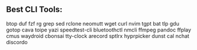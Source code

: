 ## Best CLI Tools:

btop
duf
fzf
rg
grep
sed
rclone
neomutt
wget
curl
nvim
tgpt
bat
tlp
gdu
gotop
cava
toipe
yazi
speedtest-cli
bluetoothctl
nmcli
ffmpeg
pandoc
ffplay
cmus
waydroid
cbonsai
tty-clock 
arecord
sptlrx
hyprpicker
dunst
cal
nchat
discordo
